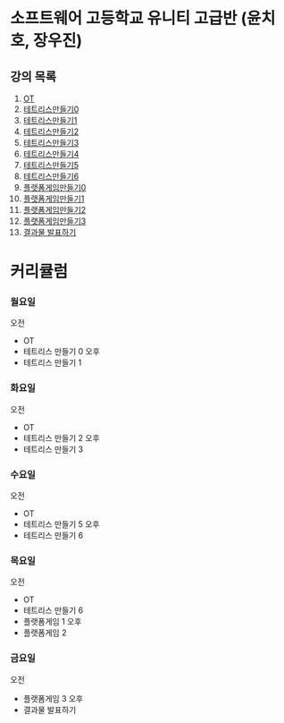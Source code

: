 # 소프트웨어 고등학교 유니티 고급반 (윤치호, 장우진)

  ## 강의 목록
  1. [OT](ot.md)
  2. [테트리스만들기0](te0.md)
  3. [테트리스만들기1](te1.md)
  4. [테트리스만들기2](te2.md)
  5. [테트리스만들기3](te3.md)
  6. [테트리스만들기4](te4.md)
  7. [테트리스만들기5](te5.md)
  8. [테트리스만들기6](te6.md)
  9. [플랫폼게임만들기0](le0.md)
  10. [플랫폼게임만들기1](le1.md)
  11. [플랫폼게임만들기2](le2.md)
  12. [플랫폼게임만들기3](le3.md)
  13. [결과물 발표하기](le4.md)
  
  
  
# 커리큘럼
  
  ### 월요일
   오전
  - OT
  - 테트리스 만들기 0
   오후
  - 테트리스 만들기 1

 ### 화요일
   오전
  - OT
  - 테트리스 만들기 2
   오후
  - 테트리스 만들기 3

 ### 수요일
   오전
  - OT
  - 테트리스 만들기 5
   오후
  - 테트리스 만들기 6
  
 ### 목요일
   오전
  - OT
  - 테트리스 만들기 6
  - 플랫폼게임 1
   오후
  - 플랫폼게임 2
  
 ### 금요일
   오전
  - 플랫폼게임 3
   오후
  - 결과물 발표하기



